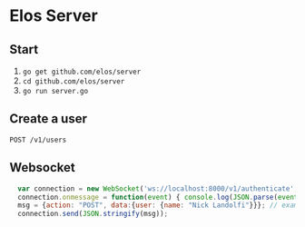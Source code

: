 Elos Server
===========

Start
-----

 1. `go get github.com/elos/server`
 2. `cd github.com/elos/server`
 3. `go run server.go`

Create a user
-------------

  `POST /v1/users`

Websocket
---------
``` javascript
  var connection = new WebSocket('ws://localhost:8000/v1/authenticate', "#{id}-#{key}"); // don't mind the ruby interpolation
  connection.onmessage = function(event) { console.log(JSON.parse(event.data)) };
  msg = {action: "POST", data:{user: {name: "Nick Landolfi"}}}; // example
  connection.send(JSON.stringify(msg));
```


